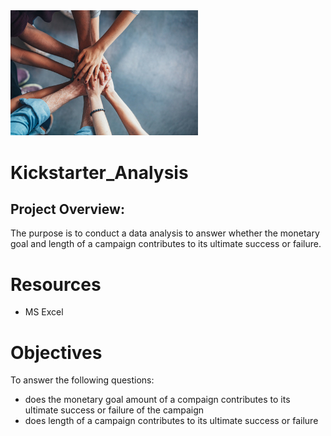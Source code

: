 <img src="campaign.jpg" alt="drawing" width="300"/>

# Kickstarter_Analysis

## Project Overview: 
The purpose is to conduct a data analysis to answer whether the monetary goal and length of a campaign contributes to its ultimate success or failure.

# Resources
- MS Excel

# Objectives
To answer the following questions:
- does the monetary goal amount of a compaign contributes to its ultimate success or failure of the campaign
- does length of a campaign contributes to its ultimate success or failure

